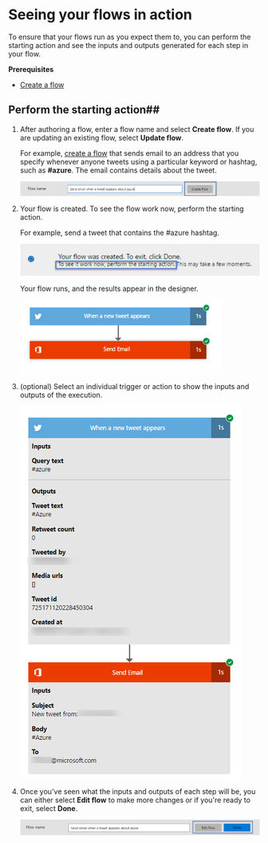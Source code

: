 <properties
    pageTitle="See a flow run | Microsoft Flow"
    description="View the inputs and outputs for each step of a flow before you finish it to verify that it behaves as you expect."
    services=""
    suite="flow"
    documentationCenter="na"
    authors="merwanhade"
    manager="erikre"
    editor=""
    tags=""/>

<tags
   ms.service="flow"
   ms.devlang="na"
   ms.topic="article"
   ms.tgt_pltfrm="na"
   ms.workload="na"
   ms.date="04/25/2016"
   ms.author="mhade"/>

# Seeing your flows in action #
To ensure that your flows run as you expect them to, you can perform the starting action and see the inputs and outputs generated for each step in your flow. 

**Prerequisites**

- [Create a flow](get-started-logic-flow.md)

## Perform the starting action##
1. After authoring a flow, enter a flow name and select **Create flow**. If you are updating an existing flow, select **Update flow**.

 	For example, [create a flow](get-started-logic-template.md) that sends email to an address that you specify whenever anyone tweets using a particular keyword or hashtag, such as **#azure**. The email contains details about the tweet.

	  ![Image of bottom bar with Create button](./media/see-a-flow-run/basic-flow.png)
	  
1. Your flow is created. To see the flow work now, perform the starting action. 

 	For example, send a tweet that contains the #azure hashtag.

	![Image of bottom bar with prompt to perform the starting action](./media/see-a-flow-run/perform-starting-action.png)

	Your flow runs, and the results appear in the designer.

	![Image of a successful run](./media/see-a-flow-run/successful-flow-run.png)

1. (optional) Select an individual trigger or action to show the inputs and outputs of the execution.

	![Image of a successful run with expanded cards](./media/see-a-flow-run/successful-flow-expanded-cards.png)

1. Once you've seen what the inputs and outputs of each step will be, you can either select **Edit flow** to make more changes or if you're ready to exit, select **Done**. 

	![Image of edit flow and done buttons](./media/see-a-flow-run/edit-or-done.png)